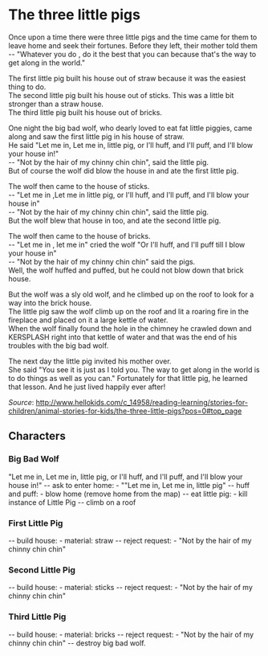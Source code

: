 # The three little pigs

Once upon a time there were three little pigs and the time came for them to leave home and seek their fortunes. 
Before they left, their mother told them -- "Whatever you do , do it the best that you can because that's the way to get along in the world."

The first little pig built his house out of straw because it was the easiest thing to do.  
The second little pig built his house out of sticks. This was a little bit stronger than a straw house.  
The third little pig built his house out of bricks.

One night the big bad wolf, who dearly loved to eat fat little piggies, came along and saw the first little pig in his house of straw.  
He said "Let me in, Let me in, little pig, or I'll huff, and I'll puff,  and I'll blow your house in!"  
-- "Not by the hair of my chinny chin chin", said the little pig.   
But of course the wolf did blow the house in and ate the first little pig.

The wolf then came to the house of sticks.   
-- "Let me in ,Let me in little pig, or I'll huff, and I'll puff, and I'll blow your house in"  
-- "Not by the hair of my chinny chin chin", said the little pig.  
But the wolf blew that house in too, and ate the second little pig.

The wolf then came to the house of bricks.  
-- "Let me in , let me in" cried the wolf "Or I'll huff, and I'll puff till I blow your house in"  
-- "Not by the hair of my chinny chin chin" said the pigs.  
Well, the wolf huffed and puffed, but he could not blow down that brick house.

But the wolf was a sly old wolf, and he climbed up on the roof to look for a way into the brick house.   
The little pig saw the wolf climb up on the roof and lit a roaring fire in the fireplace and placed on it a large kettle of water.   
When the wolf finally found the hole in the chimney he crawled down and KERSPLASH right into that kettle of water and that was the end of his troubles with the big bad wolf.

The next day the little pig invited his mother over.  
She said "You see it is just as I told you. The way to get along in the world is to do things as well as you can."
Fortunately for that little pig, he learned that lesson. And he just lived happily ever after!

_Source_: http://www.hellokids.com/c_14958/reading-learning/stories-for-children/animal-stories-for-kids/the-three-little-pigs?pos=0#top_page

## Characters
### Big Bad Wolf
"Let me in, Let me in, little pig, or I'll huff, and I'll puff, and I'll blow your house in!"
-- ask to enter home: - ""Let me in, Let me in, little pig"
-- huff and puff: - blow home (remove home from the map)
-- eat little pig: - kill instance of Little Pig
-- climb on a roof

### First Little Pig
-- build house: - material: straw
-- reject request: - "Not by the hair of my chinny chin chin"

### Second Little Pig
-- build house: - material: sticks
-- reject request: - "Not by the hair of my chinny chin chin"

### Third Little Pig
-- build house: - material: bricks
-- reject request: - "Not by the hair of my chinny chin chin"
-- destroy big bad wolf.

